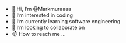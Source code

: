 - 👋 Hi, I’m @Markmuraaaa
- 👀 I’m interested in coding
- 🌱 I’m currently learning software engineering 
- 💞️ I’m looking to collaborate on 
- 📫 How to reach me ...

<!---
Markmuraaaa/Markmuraaaa is a ✨ special ✨ repository because its `README.md` (this file) appears on your GitHub profile.
You can click the Preview link to take a look at your changes.
--->
